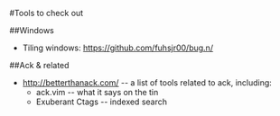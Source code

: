 #Tools to check out

##Windows

 * Tiling windows: https://github.com/fuhsjr00/bug.n/

##Ack & related

 * http://betterthanack.com/ -- a list of tools related to ack, including:
    *  ack.vim -- what it says on the tin
    * Exuberant Ctags -- indexed search
